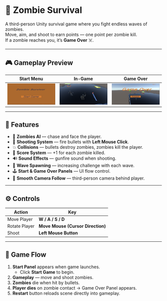 # 🧟 Zombie Survival

A third-person Unity survival game where you fight endless waves of zombies.  
Move, aim, and shoot to earn points — one point per zombie kill.  
If a zombie reaches you, it’s **Game Over** ☠️.

---

## 🎮 Gameplay Preview

| Start Menu | In-Game | Game Over |
|-------------|----------|------------|
| ![Start Menu Screenshot](Assets/Screenshots/start-menu.png) | ![Gameplay Screenshot](Assets/Screenshots/gameplay.png) | ![Game Over Screenshot](Assets/Screenshots/gameover.png) |


---

## 🚀 Features

- 👾 **Zombies AI** — chase and face the player.
- 🔫 **Shooting System** — fire bullets with **Left Mouse Click**.
- 💥 **Collisions** — bullets destroy zombies, zombies kill the player.
- 🧮 **Score System** — +1 for each zombie killed.
- 🔊 **Sound Effects** — gunfire sound when shooting.
- 🧩 **Wave Spawning** — increasing challenge with each wave.
- 🕹 **Start & Game Over Panels** — UI flow control.
- 🎥 **Smooth Camera Follow** — third-person camera behind player.

---


## ⚙️ Controls

| Action | Key |
|--------|-----|
| Move Player | **W / A / S / D** |
| Rotate Player | **Move Mouse (Cursor Direction)** |
| Shoot | **Left Mouse Button** |

---
## 🧩 Game Flow

1. **Start Panel** appears when game launches.  
   - Click **Start Game** to begin.
2. **Gameplay** — move and shoot zombies.  
3. **Zombies** die when hit by bullets.  
4. **Player dies** on zombie contact → Game Over Panel appears.  
5. **Restart** button reloads scene directly into gameplay.